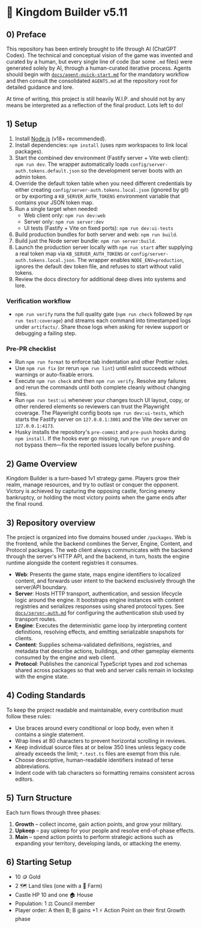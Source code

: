 # 👑 Kingdom Builder v5.11

## 0) Preface

This repository has been entirely brought to life through AI (ChatGPT Codex). The
technical and conceptual vision of the game was invented and curated by a human,
but every single line of code (bar some `.md` files) were generated solely by
AI, through a human-curated iterative process. Agents should begin with
[`docs/agent-quick-start.md`](docs/agent-quick-start.md) for the mandatory
workflow and then consult the consolidated `AGENTS.md` at the repository root
for detailed guidance and lore.

At time of writing, this project is still heavily W.I.P. and should not by any means be interpreted as a reflection of the final product. Lots left to do!

## 1) Setup

1. Install [Node.js](https://nodejs.org/) (v18+ recommended).
2. Install dependencies: `npm install` (uses npm workspaces to link local packages).
3. Start the combined dev environment (Fastify server + Vite web client):
   `npm run dev`. The wrapper automatically loads
   `config/server-auth.tokens.default.json` so the development server boots with
   an admin token.
4. Override the default token table when you need different credentials by
   either creating `config/server-auth.tokens.local.json` (ignored by git) or by
   exporting a `KB_SERVER_AUTH_TOKENS` environment variable that contains your
   JSON token map.
5. Run a single target when needed:
   - Web client only: `npm run dev:web`
   - Server only: `npm run server:dev`
   - UI tests (Fastify + Vite on fixed ports): `npm run dev:ui-tests`
6. Build production bundles for both server and web: `npm run build`.
7. Build just the Node server bundle: `npm run server:build`.
8. Launch the production server locally with `npm run start` after supplying a
   real token map via `KB_SERVER_AUTH_TOKENS` or
   `config/server-auth.tokens.local.json`. The wrapper enables `NODE_ENV=production`,
   ignores the default dev token file, and refuses to start without valid tokens.
9. Review the docs directory for additional deep dives into systems and lore.

### Verification workflow

- `npm run verify` runs the full quality gate (`npm run check` followed by
  `npm run test:coverage`) and streams each command into timestamped logs under
  `artifacts/`. Share those logs when asking for review support or debugging a
  failing step.

### Pre-PR checklist

- Run `npm run format` to enforce tab indentation and other Prettier rules.
- Use `npm run fix` (or rerun `npm run lint`) until eslint succeeds without
  warnings or auto-fixable errors.
- Execute `npm run check` and then `npm run verify`. Resolve any failures and
  rerun the commands until both complete cleanly without changing files.
- Run `npm run test:ui` whenever your changes touch UI layout, copy, or other
  rendered elements so reviewers can trust the Playwright coverage. The
  Playwright config boots `npm run dev:ui-tests`, which starts the Fastify
  server on `127.0.0.1:3001` and the Vite dev server on `127.0.0.1:4173`.
- Husky installs the repository's `pre-commit` and `pre-push` hooks during
  `npm install`. If the hooks ever go missing, run `npm run prepare` and do not
  bypass them—fix the reported issues locally before pushing.

## 2) Game Overview

Kingdom Builder is a turn-based 1v1 strategy game. Players grow their realm, manage resources, and try to outlast or conquer the opponent. Victory is achieved by capturing the opposing castle, forcing enemy bankruptcy, or holding the most victory points when the game ends after the final round.

## 3) Repository overview

The project is organized into five domains housed under `/packages`. Web is the
frontend, while the backend combines the Server, Engine, Content, and Protocol
packages. The web client always communicates with the backend through the
server's HTTP API, and the backend, in turn, hosts the engine runtime alongside
the content registries it consumes.

- **Web**: Presents the game state, maps engine identifiers to localized
  content, and forwards user intent to the backend exclusively through the
  server/API boundary.
- **Server**: Hosts HTTP transport, authentication, and session lifecycle logic
  around the engine. It bootstraps engine instances with content registries and
  serializes responses using shared protocol types. See
  [`docs/server-auth.md`](docs/server-auth.md) for configuring the
  authentication stub used by transport routes.
- **Engine**: Executes the deterministic game loop by interpreting content
  definitions, resolving effects, and emitting serializable snapshots for
  clients.
- **Content**: Supplies schema-validated definitions, registries, and metadata
  that describe actions, buildings, and other gameplay elements consumed by the
  engine and web client.
- **Protocol**: Publishes the canonical TypeScript types and zod schemas shared
  across packages so that web and server calls remain in lockstep with the
  engine state.

## 4) Coding Standards

To keep the project readable and maintainable, every contribution must follow
these rules:

- Use braces around every conditional or loop body, even when it contains a
  single statement.
- Wrap lines at 80 characters to prevent horizontal scrolling in reviews.
- Keep individual source files at or below 350 lines unless legacy code already
  exceeds the limit; `*.test.ts` files are exempt from this rule.
- Choose descriptive, human-readable identifiers instead of terse abbreviations.
- Indent code with tab characters so formatting remains consistent across
  editors.

## 5) Turn Structure

Each turn flows through three phases:

1. **Growth** – collect income, gain action points, and grow your military.
2. **Upkeep** – pay upkeep for your people and resolve end-of-phase effects.
3. **Main** – spend action points to perform strategic actions such as expanding your territory, developing lands, or attacking the enemy.

## 6) Starting Setup

- 10 🪙 Gold
- 2 🗺️ Land tiles (one with a 🌾 Farm)
- Castle HP 10 and one 🏠 House
- Population: 1 ⚖️ Council member
- Player order: A then B; B gains +1 ⚡️ Action Point on their first Growth phase
